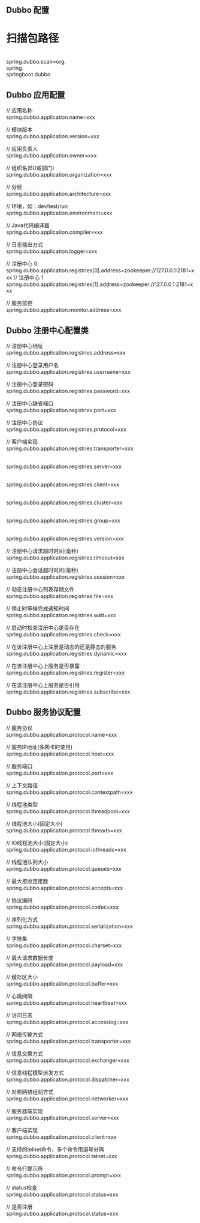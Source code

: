 ## Dubbo 配置
# 扫描包路径
<br>spring.dubbo.scan=org.<br>spring.<br>springboot.dubbo

## Dubbo 应用配置
// 应用名称
<br>spring.dubbo.application.name=xxx

// 模块版本
<br>spring.dubbo.application.version=xxx

// 应用负责人
<br>spring.dubbo.application.owner=xxx

// 组织名(BU或部门)
<br>spring.dubbo.application.organization=xxx

// 分层
<br>spring.dubbo.application.architecture=xxx

// 环境，如：dev/test/run
<br>spring.dubbo.application.environment=xxx

// Java代码编译器
<br>spring.dubbo.application.compiler=xxx

// 日志输出方式
<br>spring.dubbo.application.logger=xxx

// 注册中心 0
<br>spring.dubbo.application.registries[0].address=zookeeper://127.0.0.1:2181=xxx
// 注册中心 1
<br>spring.dubbo.application.registries[1].address=zookeeper://127.0.0.1:2181=xxx

// 服务监控
<br>spring.dubbo.application.monitor.address=xxx

## Dubbo 注册中心配置类
// 注册中心地址
<br>spring.dubbo.application.registries.address=xxx

// 注册中心登录用户名
<br>spring.dubbo.application.registries.username=xxx

// 注册中心登录密码
<br>spring.dubbo.application.registries.password=xxx

// 注册中心缺省端口
<br>spring.dubbo.application.registries.port=xxx

// 注册中心协议
<br>spring.dubbo.application.registries.protocol=xxx

// 客户端实现
<br>spring.dubbo.application.registries.transporter=xxx

<br>spring.dubbo.application.registries.server=xxx

<br>spring.dubbo.application.registries.client=xxx

<br>spring.dubbo.application.registries.cluster=xxx

<br>spring.dubbo.application.registries.group=xxx

<br>spring.dubbo.application.registries.version=xxx

// 注册中心请求超时时间(毫秒)
<br>spring.dubbo.application.registries.timeout=xxx

// 注册中心会话超时时间(毫秒)
<br>spring.dubbo.application.registries.session=xxx

// 动态注册中心列表存储文件
<br>spring.dubbo.application.registries.file=xxx

// 停止时等候完成通知时间
<br>spring.dubbo.application.registries.wait=xxx

// 启动时检查注册中心是否存在
<br>spring.dubbo.application.registries.check=xxx

// 在该注册中心上注册是动态的还是静态的服务
<br>spring.dubbo.application.registries.dynamic=xxx

// 在该注册中心上服务是否暴露
<br>spring.dubbo.application.registries.register=xxx

// 在该注册中心上服务是否引用
<br>spring.dubbo.application.registries.subscribe=xxx


## Dubbo 服务协议配置


// 服务协议
<br>spring.dubbo.application.protocol.name=xxx

// 服务IP地址(多网卡时使用)
<br>spring.dubbo.application.protocol.host=xxx

// 服务端口
<br>spring.dubbo.application.protocol.port=xxx

// 上下文路径
<br>spring.dubbo.application.protocol.contextpath=xxx

// 线程池类型
<br>spring.dubbo.application.protocol.threadpool=xxx

// 线程池大小(固定大小)
<br>spring.dubbo.application.protocol.threads=xxx

// IO线程池大小(固定大小)
<br>spring.dubbo.application.protocol.iothreads=xxx

// 线程池队列大小
<br>spring.dubbo.application.protocol.queues=xxx

// 最大接收连接数
<br>spring.dubbo.application.protocol.accepts=xxx

// 协议编码
<br>spring.dubbo.application.protocol.codec=xxx

// 序列化方式
<br>spring.dubbo.application.protocol.serialization=xxx

// 字符集
<br>spring.dubbo.application.protocol.charset=xxx

// 最大请求数据长度
<br>spring.dubbo.application.protocol.payload=xxx

// 缓存区大小
<br>spring.dubbo.application.protocol.buffer=xxx

// 心跳间隔
<br>spring.dubbo.application.protocol.heartbeat=xxx

// 访问日志
<br>spring.dubbo.application.protocol.accesslog=xxx

// 网络传输方式
<br>spring.dubbo.application.protocol.transporter=xxx

// 信息交换方式
<br>spring.dubbo.application.protocol.exchanger=xxx

// 信息线程模型派发方式
<br>spring.dubbo.application.protocol.dispatcher=xxx

// 对称网络组网方式
<br>spring.dubbo.application.protocol.networker=xxx

// 服务器端实现
<br>spring.dubbo.application.protocol.server=xxx

// 客户端实现
<br>spring.dubbo.application.protocol.client=xxx

// 支持的telnet命令，多个命令用逗号分隔
<br>spring.dubbo.application.protocol.telnet=xxx

// 命令行提示符
<br>spring.dubbo.application.protocol.prompt=xxx

// status检查
<br>spring.dubbo.application.protocol.status=xxx

// 是否注册
<br>spring.dubbo.application.protocol.status=xxx


